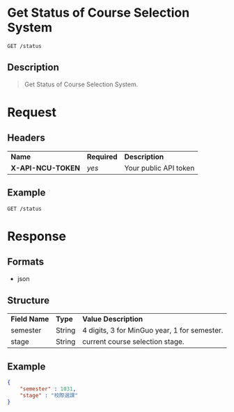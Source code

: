 # Get Status of Course Selection System

```
GET /status
```

## Description
> Get Status of Course Selection System.

# Request
## Headers
<table>
  <tr>
    <td><b>Name</b></td>
    <td><b>Required</b></td>
    <td><b>Description</b></td>
  </tr>
  <tr>
    <td><b>X-API-NCU-TOKEN</b></td>
    <td><i>yes</i></td>
    <td>Your public API token</td>
  </tr>
</table>

## Example
```
GET /status
```

# Response

## Formats
- json

## Structure
<table>
    <tr>
		<td><b>Field Name</b></td>
		<td><b>Type</b></td>
		<td><b>Value Description</b></td>
	</tr>
    <tr>
        <td>semester</td>
        <td>String</td>
        <td>4 digits, 3 for MinGuo year, 1 for semester.</td>
    </tr>
	<tr>
		<td>stage</td>
		<td>String</td>
		<td>current course selection stage.</td>
	</tr>
</table>

## Example
```json
{
	"semester" : 1031,
	"stage" : "校際選課"
}
```